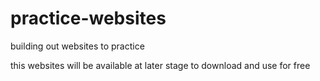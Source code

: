 # practice-websites
building out websites to practice

this websites will be available at later stage to download and use for free
